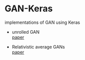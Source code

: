 # GAN-Keras
implementations of GAN using Keras

* unrolled GAN  
[paper](https://arxiv.org/abs/1611.02163)

* Relativistic average GANs  
[paper](https://arxiv.org/abs/1807.00734)
